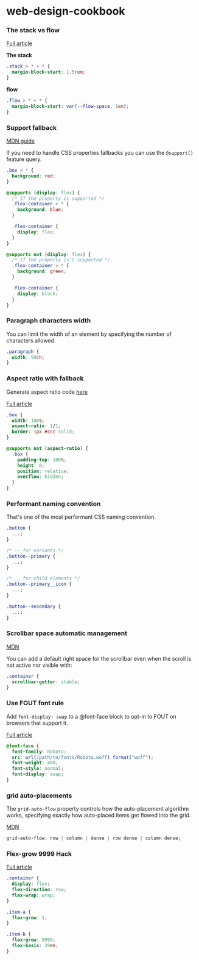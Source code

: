 # web-design-cookbook

### The stack vs flow

[Full article](https://andy-bell.co.uk/my-favourite-3-lines-of-css/?utm_source=tldrnewsletter)

**The stack**

```css
.stack > * + * {
  margin-block-start: 1.5rem;
}
```

**flow**

```css
.flow > * + * {
  margin-block-start: var(--flow-space, 1em);
}
```

### Support fallback

[MDN guide](https://developer.mozilla.org/en-US/docs/Web/CSS/@supports)

If you need to handle CSS properties fallbacks you can use the `@support()` feature query.

```css
.box > * {
  background: red;
}

@supports (display: flex) {
  /* If the property is supported */
  .flex-container > * {
    background: blue;
  }

  .flex-container {
    display: flex;
  }
}

@supports not (display: flex) {
  /* If the property is't supported */
  .flex-container > * {
    background: green;
  }

  .flex-container {
    display: block;
  }
}
```

### Paragraph characters width

You can limit the width of an element by specifying the number of characters allowed.

```css
.paragraph {
  width: 50ch;
}
```

### Aspect ratio with fallback

Generate aspect ratio code [here](https://ratiobuddy.com/)

[Full article](https://dev.to/nikolab/css-aspect-ratio-with-a-fallback-for-old-browsers-3eon)

```css
.box {
  width: 100%;
  aspect-ratio: 1/1;
  border: 1px #ccc solid;
}

@supports not (aspect-ratio) {
  .box {
    padding-top: 100%;
    height: 0;
    position: relative;
    overflow: hidden;
  }
}
```

### Performant naming convention

That's one of the most performant CSS naming convention.

```css
.button {
  ...;
}

/* -- for variants */
.button--primary {
  ...;
}

/* __ for child elements */
.button--primary__icon {
  ...;
}

.button--secondary {
  ...;
}
```

### Scrollbar space automatic management

[MDN](https://developer.mozilla.org/en-US/docs/Web/CSS/scrollbar-gutter)

You can add a default right space for the scrollbar even when the scroll is not active nor visible with:

```css
.container {
  scrollbar-gutter: stable;
}
```

### Use FOUT font rule

Add `font-display: swap` to a @font-face block to opt-in to FOUT on browsers that support it.

[Full article](https://css-tricks.com/really-dislike-fout-font-display-optional-might-jam/)

```css
@font-face {
  font-family: Roboto;
  src: url(/path/to/fonts/Roboto.woff) format("woff");
  font-weight: 400;
  font-style: normal;
  font-display: swap;
}
```

### grid auto-placements

The `grid-auto-flow` property controls how the auto-placement algorithm works, specifying exactly how auto-placed items get flowed into the grid.

[MDN](https://developer.mozilla.org/en-US/docs/Web/CSS/grid-auto-flow)

```css
grid-auto-flow: row | column | dense | row dense | column dense;
```

### Flex-grow 9999 Hack

[Full article](https://www.joren.co/flex-grow-9999-hack/)

```css
.container {
  display: flex;
  flex-direction: row;
  flex-wrap: wrap;
}

.item-a {
  flex-grow: 1;
}

.item-b {
  flex-grow: 9999;
  flex-basis: 20em;
}
```
